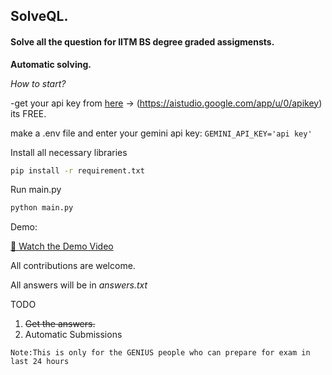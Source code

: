 ## **SolveQL.**

#### **Solve all the question for IITM BS degree graded assigmensts.**

**Automatic solving.**

*How to start?*

-get your api key from [here](https://aistudio.google.com/app/u/0/apikey) -> (https://aistudio.google.com/app/u/0/apikey) its FREE.

make a .env file and enter your gemini api key:
`GEMINI_API_KEY='api key'`

Install all necessary libraries

```bash
pip install -r requirement.txt
```

Run main.py

```bash
python main.py
```

Demo:

[🎥 Watch the Demo Video](assests/solver_demo.mp4)



All contributions are welcome.

All answers will be in *answers.txt*

TODO

1. ~~Get the answers.~~
2. Automatic Submissions

`Note:This is only for the GENIUS people who can prepare for exam in last 24 hours`
